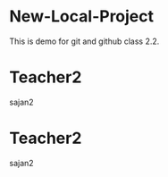 # New-Local-Project
This is demo for git and github class 2.2.

# Teacher2
sajan2

# Teacher2
sajan2
